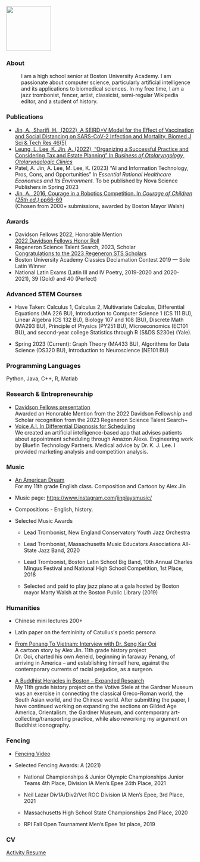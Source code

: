 <!-- ![alt text](https://avatars.githubusercontent.com/u/55638889?s=400&u=3349f9b880f34dd93ae8b2058de9ddcc3a2368a9&v=4) -->
<img src="https://avatars.githubusercontent.com/u/55638889?s=400&u=3349f9b880f34dd93ae8b2058de9ddcc3a2368a9&v=4" width="120" height="120">

### About
<dd>I am a high school senior at Boston University Academy. I am passionate about computer science, particularly artificial intelligence and its applications to biomedical sciences. In my free time, I am a jazz trombonist, fencer, artist, classicist, semi-regular Wikipedia editor, and a student of history.  
</dd>

### Publications
* [Jin, A., Sharifi, H., (2022), A SEIRD+V Model for the Effect of Vaccination and Social Distancing on SARS-CoV-2 Infection and Mortality. Biomed J Sci & Tech Res 46(5)](https://biomedres.us/pdfs/BJSTR.MS.ID.007413.pdf)
* [Leung, L. Lee, K. Jin, A. (2022), “Organizing a Successful Practice and Considering Tax and Estate Planning” In *Business of Otolaryngology, Otolaryngologic Clinics*](https://www.sciencedirect.com/science/article/abs/pii/S0030666521001705?via%3Dihub)
* Patel, A. Jin, A. Lee, M. Lee, K. (2023) “AI and Information Technology, Pros, Cons, and Opportunities” In *Essential Rational Healthcare Economics and Its Environment.* To be published by Nova Science Publishers in Spring 2023
* [Jin, A., 2016, Courage in a Robotics Competition. In *Courage of Children (25th ed.)* pp66-69](https://paperzz.com/doc/9271255/the-courage-of-children--boston-and-beyond--2016) \
(Chosen from 2000+ submissions, awarded by Boston Mayor Walsh)

### Awards
* Davidson Fellows 2022, Honorable Mention \
[2022 Davidson Fellows Honor Roll](https://www.davidsongifted.org/gifted-programs/fellows-scholarship/fellows/current-and-past-fellows/2022-fellows/)
* Regeneron Science Talent Search, 2023, Scholar \
[Congratulations to the 2023 Regeneron STS Scholars](https://www.societyforscience.org/regeneron-sts/2023-scholars/)
* Boston University Academy Classics Declamation Contest 2019 — Sole Latin Winner
* National Latin Exams (Latin III and IV Poetry, 2019-2020 and 2020-2021), 39 (Gold) and 40 (Perfect)
 
### Advanced STEM Courses

* Have Taken: 
Calculus 1, Calculus 2, Multivariate Calculus, Differential Equations (MA 226 BU), Introduction to Computer Science 1 (CS 111 BU), Linear Algebra (CS 132 BU), Biology 107 and 108 (BU), Discrete Math (MA293 BU), Principle of Physics (PY251 BU), Microeconomics (EC101 BU), and second-year college Statistics through R (S&DS S230e) (Yale).

* Spring 2023 (Current): Graph Theory (MA433 BU), Algorithms for Data Science (DS320 BU), Introduction to Neuroscience (NE101 BU)

### Programming Languages

Python, Java, C++, R, Matlab

### Research & Entrepreneurship
* [Davidson Fellows presentation](https://www.youtube.com/watch?v=lC3DmKuByLg)\
Awarded an Honorable Mention from the 2022 Davidson Fellowship and Scholar recognition from the 2023 Regeneron Science Talent Search~
* [Voice A.I. In Differential Diagnosis for Scheduling](https://www.youtube.com/watch?v=n3uoTciLOko) \
We created an artificial intelligence-based app that advises patients about appointment scheduling through Amazon Alexa. Engineering work by Bluefin Technology Partners. Medical advice by Dr. K. J. Lee. I provided marketing analysis and competition analysis. 

### Music 
* [An American Dream](https://drive.google.com/file/d/1c3BA7XlC9cNjSyosM-scYkhrYb-i7DrN/view) \
For my 11th grade English class. Composition and Cartoon by Alex Jin
* Music page: https://www.instagram.com/jinplaysmusic/ 

* Compositions - English, history. 
* Selected Music Awards

    * Lead Trombonist, New England Conservatory Youth Jazz Orchestra  

    * Lead Trombonist, Massachusetts Music Educators Associations All-State Jazz Band, 2020

    * Lead Trombonist, Boston Latin School Big Band, 10th Annual Charles Mingus Festival and National High School Competition, 1st Place, 2018
    
    * Selected and paid to play jazz piano at a gala hosted by Boston mayor Marty Walsh at the Boston Public Library (2019) 

### Humanities

* Chinese mini lectures 200+ 

* Latin paper on the femininity of Catullus's poetic persona

* [From Penang To Vietnam: Interview with Dr. Seng Kar Ooi](https://github.com/bibjin/bibjin.github.io/blob/main/Alex%20Jin%20-%20From%20Penang%20To%20Vietnam.pdf)\
A cartoon story by Alex Jin. 11th grade history project \
Dr. Ooi, charted his own Aeneid, beginning in faraway Penang, of arriving in America – and establishing himself here, against the contemporary currents of racial prejudice, as a surgeon.

* [A Buddhist Heracles in Boston – Expanded Research](https://github.com/bibjin/bibjin.github.io/blob/main/Buddhist%20Heracles%20in%20Boston.pdf) \
My 11th grade history project on the Votive Stele at the Gardner Museum was an exercise in connecting the classical Greco-Roman world, the South Asian world, and the Chinese world. After submitting the paper, I have continued working on expanding the sections on Gilded Age America,  Orientalism, the Gardner Museum, and contemporary art-collecting/transporting practice, while also reworking my argument on Buddhist iconography. 

### Fencing
* [Fencing Video](https://www.youtube.com/watch?v=Tt_pK1_Btr0)

* Selected Fencing Awards: A (2021)

    * National Championships & Junior Olympic Championships Junior Teams 4th Place, Division IA Men’s Epee 24th Place, 2021

    * Neil Lazar Div1A/Div2/Vet ROC Division IA Men’s Epee, 3rd Place, 2021

    * Massachusetts High School State Championships 2nd Place, 2020

    * RPI Fall Open Tournament Men’s Epee 1st place, 2019

### CV 
[Activity Resume](https://github.com/bibjin/bibjin.github.io/blob/main/Alex%20Jin%20BU%20Academy%20%20Activity%20Resume%20%20With%20Research%20Abstract%20Back.docx-2.pdf)
